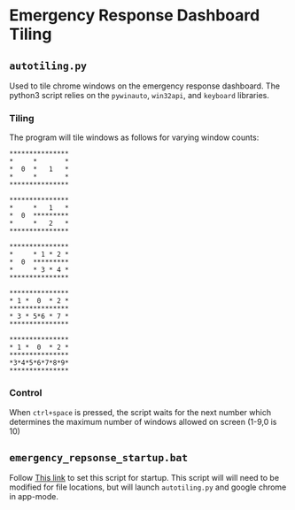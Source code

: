 # Emergency Response Dashboard Tiling
## `autotiling.py`
Used to tile chrome windows on the emergency response dashboard. The python3 script
relies on the `pywinauto`, `win32api`, and `keyboard` libraries.
### Tiling
The program will tile windows as follows for varying window counts:
```
***************
*     *       *
*  0  *   1   *
*     *       *
***************

***************
*     *   1   *
*  0  *********
*     *   2   *
***************

***************
*     * 1 * 2 *
*  0  *********
*     * 3 * 4 *
***************

***************
* 1 *  0  * 2 *
***************
* 3 * 5*6 * 7 *
***************

***************
* 1 *  0  * 2 *
***************
*3*4*5*6*7*8*9*
***************
```
### Control
When `ctrl+space` is pressed, the script waits for the next number which
determines the maximum number of windows allowed on screen (1-9,0 is 10)

## `emergency_repsonse_startup.bat`
Follow [This link](https://www.computerhope.com/issues/ch000322.htm) to set this
script for startup. This script will will need to be modified for file locations,
but will launch `autotiling.py` and google chrome in app-mode. 
